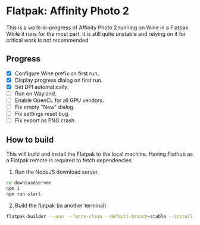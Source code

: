 # Flatpak: Affinity Photo 2

This is a work-in-progress of Affinity Photo 2 running on Wine in a Flatpak. While it runs for the most part, it is still quite unstable and relying on it for critical work is not recommended.

## Progress

- [x] Configure Wine prefix on first run.
- [x] Display progress dialog on first run.
- [x] Set DPI automatically.
- [ ] Run on Wayland.
- [ ] Enable OpenCL for all GPU vendors.
- [ ] Fix empty "New" dialog.
- [ ] Fix settings reset bug.
- [ ] Fix export as PNG crash.

## How to build

This will build and install the Flatpak to the local machine. Having Flathub as a Flatpak remote is required to fetch dependencies.

1. Run the NodeJS download server.

```sh
cd downloadserver
npm i
npm run start
```

2. Build the flatpak (in another terminal)

```sh
flatpak-builder --user --force-clean --default-branch=stable --install-deps-from=flathub --repo=repo --install build com.serif.AffinityPhoto2.yml
```
